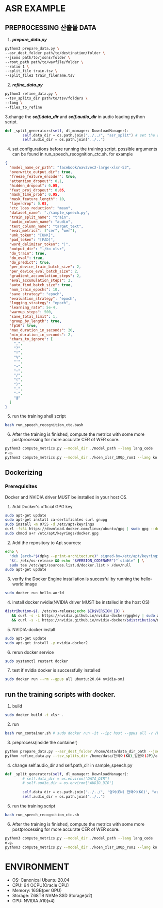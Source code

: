 # ASR EXAMPLE

## PREPROCESSING 산출물 DATA

1. **_prepare_data.py_**

```bash
python3 prepare_data.py \
--asr_dest_folder path/to/destination/folder \
--jsons path/to/jsons/folder \
--root_path path/to/wavfile/folder \
--ratio 1 \
--split_file train.tsv \
--split_file2 train_filename.tsv 
```

2. **_refine_data.py_**

```bash
python3 refine_data.py \
--tsv_splits_dir path/to/tsv/folders \   
--lang \ 
--files_to_refine 
```

3.change the **_self.data_dir_** and **_self.audio_dir_** in audio loading python script. 

```python
def _split_generators(self, dl_manager: DownloadManager):        
        self.data_dir = os.path.join("../../", "asr_split") # set the asr_split path generated from prepare_data.py
        self.audio_dir = os.path.join("../..") 
```

4. set configurations before running the training script. possible arguments can be found in run_speech_recognition_ctc.sh. for example

```json
{
  "model_name_or_path": "facebook/wav2vec2-large-xlsr-53",
  "overwrite_output_dir": true,
  "freeze_feature_encoder": true,
  "attention_dropout": 0.1,
  "hidden_dropout": 0.05,
  "feat_proj_dropout": 0.05,
  "mask_time_prob": 0.05,
  "mask_feature_length": 10,
  "layerdrop": 0.05,
  "ctc_loss_reduction": "mean",
  "dataset_name": "./sample_speech.py",
  "train_split_name": "train",
  "audio_column_name": "audio",
  "text_column_name": "target_text",
  "eval_metrics": ["cer", "wer"],
  "unk_token": "[UNK]",
  "pad_token": "[PAD]",
  "word_delimiter_token": "|",
  "output_dir": "./ko-xlsr",
  "do_train": true,
  "do_eval": true,
  "do_predict": true,
  "per_device_train_batch_size": 2,
  "per_device_eval_batch_size": 2,
  "gradient_accumulation_steps": 2,
  "eval_accumulation_steps": 2,
  "auto_find_batch_size": true,
  "num_train_epochs": 10,
  "save_strategy": "epoch",
  "evaluation_strategy": "epoch",
  "logging_strategy": "epoch",
  "learning_rate": 5e-4,
  "warmup_steps": 500,
  "save_total_limit": 1,
  "group_by_length": true,
  "fp16": true,
  "max_duration_in_seconds": 20,
  "min_duration_in_seconds": 2,
  "chars_to_ignore": [
    ",",
    "?",
    "!",
    "%",
    "'",
    "~",
    ":",
    "/",
    "(",
    ")",
    ".",
    "·",
    "@"
  ]
}
```

5. run the training shell script
```bash
bash run_speech_recognition_ctc.bash
```

6. After the training is finished, compute the metrics with some more postprocessing for more accurate CER of WER score.
```bash
python3 compute_metrics.py --model_dir ./model_path --lang lang_code
e.g.
python3 compute_metrics.py --model_dir ./koen_xlsr_100p_run1 --lang ko
```


## Dockerizing
### Prerequisites
Docker and NVIDIA driver MUST be installed in your host OS. 
1. Add Docker's official GPG key
```bash
sudo apt-get update
sudo apt-get install ca-certificates curl gnupg
sudo install -m 0755 -d /etc/apt/keyrings
curl -fsSL https://download.docker.com/linux/ubuntu/gpg | sudo gpg --dearmor -o /etc/apt/keyrings/docker.gpg
sudo chmod a+r /etc/apt/keyrings/docker.gpg
```
2. Add the repository to Apt sources:
```bash
echo \
  "deb [arch="$(dpkg --print-architecture)" signed-by=/etc/apt/keyrings/docker.gpg] https://download.docker.com/linux/ubuntu \
  "$(. /etc/os-release && echo "$VERSION_CODENAME")" stable" | \
  sudo tee /etc/apt/sources.list.d/docker.list > /dev/null
sudo apt-get update
```
3. verify the Docker Engine installation is succesful by running the hello-world image
```bash
sudo docker run hello-world
```
4. install docker nvidia(NVIDIA driver MUST be installed in the host OS)
```bash
distribution=$(. /etc/os-release;echo $ID$VERSION_ID) \
   && curl -s -L https://nvidia.github.io/nvidia-docker/gpgkey | sudo apt-key add - \
   && curl -s -L https://nvidia.github.io/nvidia-docker/$distribution/nvidia-docker.list | sudo tee /etc/apt/sources.list.d/nvidia-docker.list
```
5. NVIDIA-docker install
```bash
sudo apt-get update
sudo apt-get install -y nvidia-docker2
```
6. rerun docker service
```bash
sudo systemctl restart docker
```
7. test if nvidia docker is successfully installed
```bash
sudo docker run --rm --gpus all ubuntu:20.04 nvidia-smi
```
## run the training scripts with docker.
1. build 
```bash
sudo docker build -t xlsr .
```
2. run
```bash
bash run_container.sh # sudo docker run -it --ipc host --gpus all -v /home/ubuntu/data:/home/data -v /home/ubuntu/ASR_XLSR/scripts:/home/scripts xlsr bash
``` 
3. preprocess(inside the container)
```bash
python prepare_data.py --asr_dest_folder /home/data/data_dir_path --jsons /home/data/data_dir_path --lang lang_code --ratio 1 # python prepare_data.py --asr_dest_folder /home/data/SourceLang(lang_code)_TargetLang(lang_code)
python refine_data.py --tsv_splits_dir /home/data/한국어(KO)_일본어(JP)/asr_split --lang ko # python refine_data.py --tsv_splits_dir /home/data/SourceLang(lang_code)_TargetLang(lang_code)/asr_split --lang (lang_code)
```
4. change self.audio_dir and self.path_dir in sample_speech.py

```python
def _split_generators(self, dl_manager: DownloadManager):
        # self.data_dir = os.environ["DATA_DIR"]
        # self.audio_dir = os.environ["AUDIO_DIR"]
        
        self.data_dir = os.path.join("../../", '영어(EN)_한국어(KO)', "asr_split") # set the asr_split path generated from prepare_data.py
        self.audio_dir = os.path.join("../..") 
```

5. run the training script
```bash
bash run_speech_recognition_ctc.sh
```

6. After the training is finished, compute the metrics with some more postprocessing for more accurate CER of WER score.
```bash
python3 compute_metrics.py --model_dir ./model_path --lang lang_code
e.g.
python3 compute_metrics.py --model_dir ./koen_xlsr_100p_run1 --lang ko
```


# ENVIRONMENT
- OS: Canonical Ubuntu 20.04 
- CPU: 64 OCPU(Oracle CPU)
- Memory: 16GB(per GPU)
- Storage: 7.68TB NVMe SSD Storage(x2)
- GPU: NVIDIA A10(x4)
